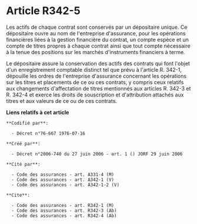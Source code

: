 # Article R342-5

Les actifs de chaque contrat sont conservés par un dépositaire unique. Ce dépositaire ouvre au nom de l'entreprise
d'assurance, pour les opérations financières liées à la gestion financière du contrat, un compte espèce et un compte de
titres propres à chaque contrat ainsi que tout compte nécessaire à la tenue des positions sur les marchés d'instruments
financiers à terme.

Le dépositaire assure la conservation des actifs des contrats qui font l'objet d'un enregistrement comptable distinct tel que
prévu à l'article R. 342-1, dépouille les ordres de l'entreprise d'assurance concernant les opérations sur les titres et
placements de ce ou ces contrats, y compris ceux relatifs aux changements d'affectation de titres mentionnés aux articles R.
342-3 et R. 342-4 et exerce les droits de souscription et d'attribution attachés aux titres et aux valeurs de ce ou de ces
contrats.

**Liens relatifs à cet article**

	**Codifié par**:

	  - Décret n°76-667 1976-07-16

	**Créé par**:

	  - Décret n°2006-740 du 27 juin 2006 - art. 1 () JORF 29 juin 2006

	**Cité par**:

	  - Code des assurances - art. A331-4 (M)
	  - Code des assurances - art. A342-1 (V)
	  - Code des assurances - art. A342-1-2 (V)

	**Cite**:

	  - Code des assurances - art. R342-1 (M)
	  - Code des assurances - art. R342-3 (Ab)
	  - Code des assurances - art. R342-4 (Ab)
